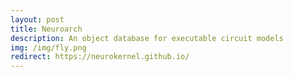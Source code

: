```yaml
---
layout: post
title: Neuroarch
description: An object database for executable circuit models
img: /img/fly.png
redirect: https://neurokernel.github.io/
---
```


